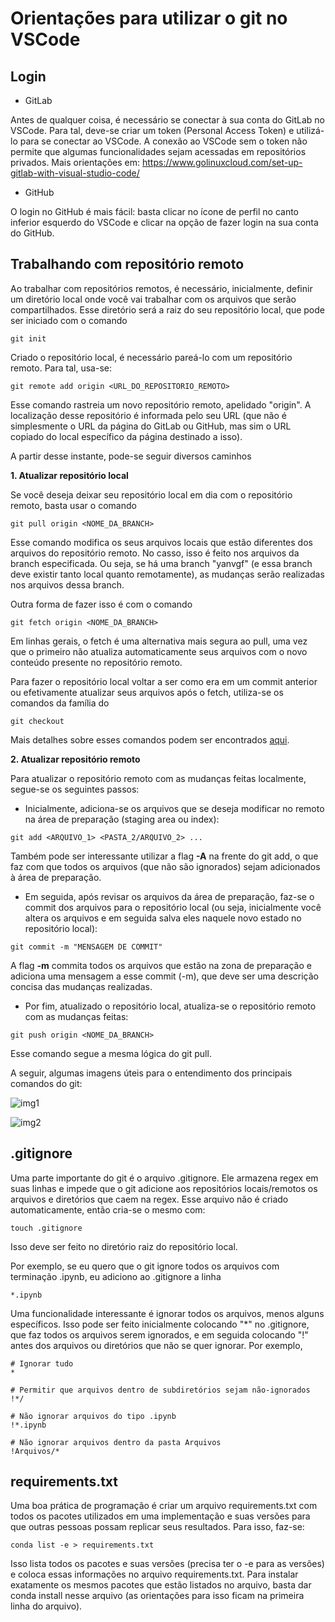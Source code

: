 # Orientações para utilizar o git no VSCode

## Login

- GitLab

Antes de qualquer coisa, é necessário se conectar à sua conta do GitLab no VSCode. Para tal, deve-se criar um token (Personal Access Token) e utilizá-lo para se conectar ao VSCode. A conexão ao VSCode sem o token não permite que algumas funcionalidades sejam acessadas em repositórios privados. Mais orientações em: https://www.golinuxcloud.com/set-up-gitlab-with-visual-studio-code/

- GitHub

O login no GitHub é mais fácil: basta clicar no ícone de perfil no canto inferior esquerdo do VSCode e clicar na opção de fazer login na sua conta do GitHub.

## Trabalhando com repositório remoto

Ao trabalhar com repositórios remotos, é necessário, inicialmente, definir um diretório local onde você vai trabalhar com os arquivos que serão compartilhados. Esse diretório será a raiz do seu repositório local, que pode ser iniciado com o comando
```
git init
```

Criado o repositório local, é necessário pareá-lo com um repositório remoto. Para tal, usa-se:
```
git remote add origin <URL_DO_REPOSITORIO_REMOTO>
```
Esse comando rastreia um novo repositório remoto, apelidado "origin". A localização desse repositório é informada pelo seu URL (que não é simplesmente o URL da página do GitLab ou GitHub, mas sim o URL copiado do local específico da página destinado a isso).

A partir desse instante, pode-se seguir diversos caminhos

**1. Atualizar repositório local**

Se você deseja deixar seu repositório local em dia com o repositório remoto, basta usar o comando
```
git pull origin <NOME_DA_BRANCH>
```
Esse comando modifica os seus arquivos locais que estão diferentes dos arquivos do repositório remoto. No casso, isso é feito nos arquivos da branch especificada. Ou seja, se há uma branch "yanvgf" (e essa branch deve existir tanto local quanto remotamente), as mudanças serão realizadas nos arquivos dessa branch.

Outra forma de fazer isso é com o comando
```
git fetch origin <NOME_DA_BRANCH>
```
Em linhas gerais, o fetch é uma alternativa mais segura ao pull, uma vez que o primeiro não atualiza automaticamente seus arquivos com o novo conteúdo presente no repositório remoto.

Para fazer o repositório local voltar a ser como era em um commit anterior ou efetivamente atualizar seus arquivos após o fetch, utiliza-se os comandos da família do
```
git checkout
```
Mais detalhes sobre esses comandos podem ser encontrados [aqui](https://git-scm.com/docs/git-checkout).

**2. Atualizar repositório remoto**

Para atualizar o repositório remoto com as mudanças feitas localmente, segue-se os seguintes passos:

- Inicialmente, adiciona-se os arquivos que se deseja modificar no remoto na área de preparação (staging area ou index):
```
git add <ARQUIVO_1> <PASTA_2/ARQUIVO_2> ...
```
Também pode ser interessante utilizar a flag **-A** na frente do git add, o que faz com que todos os arquivos (que não são ignorados) sejam adicionados à área de preparação.

- Em seguida, após revisar os arquivos da área de preparação, faz-se o commit dos arquivos para o repositório local (ou seja, inicialmente você altera os arquivos e em seguida salva eles naquele novo estado no repositório local):
```
git commit -m "MENSAGEM DE COMMIT"
```
A flag **-m** commita todos os arquivos que estão na zona de preparação e adiciona uma mensagem a esse commit (-m), que deve ser uma descrição concisa das mudanças realizadas.

- Por fim, atualizado o repositório local, atualiza-se o repositório remoto com as mudanças feitas:
```
git push origin <NOME_DA_BRANCH>
```
Esse comando segue a mesma lógica do git pull.

A seguir, algumas imagens úteis para o entendimento dos principais comandos do git:

![img1](../Imagens/git-data-transport.png)

![img2](../Imagens/git-visual.png)

## .gitignore

Uma parte importante do git é o arquivo .gitignore. Ele armazena regex em suas linhas e impede que o git adicione aos repositórios locais/remotos os arquivos e diretórios que caem na regex. Esse arquivo não é criado automaticamente, então cria-se o mesmo com:
```
touch .gitignore
```
Isso deve ser feito no diretório raiz do repositório local.

Por exemplo, se eu quero que o git ignore todos os arquivos com terminação .ipynb, eu adiciono ao .gitignore a linha 
```
*.ipynb
```

Uma funcionalidade interessante é ignorar todos os arquivos, menos alguns específicos. Isso pode ser feito inicialmente colocando "*" no .gitignore, que faz todos os arquivos serem ignorados, e em seguida colocando "!" antes dos arquivos ou diretórios que não se quer ignorar. Por exemplo,
```
# Ignorar tudo
* 

# Permitir que arquivos dentro de subdiretórios sejam não-ignorados
!*/

# Não ignorar arquivos do tipo .ipynb
!*.ipynb

# Não ignorar arquivos dentro da pasta Arquivos
!Arquivos/*
```

## requirements.txt

Uma boa prática de programação é criar um arquivo requirements.txt com todos os pacotes utilizados em uma implementação e suas versões para que outras pessoas possam replicar seus resultados. Para isso, faz-se:

```
conda list -e > requirements.txt
```

Isso lista todos os pacotes e suas versões (precisa ter o -e para as versões) e coloca essas informações no arquivo requirements.txt. Para instalar exatamente os mesmos pacotes que estão listados no arquivo, basta dar conda install nesse arquivo (as orientações para isso ficam na primeira linha do arquivo).

